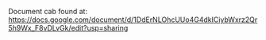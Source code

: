 Document cab found at: https://docs.google.com/document/d/1DdErNLOhcUUo4G4dkICiybWxrz2Qr5h9Wx_F8vDLvGk/edit?usp=sharing
